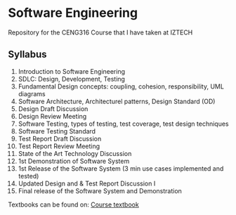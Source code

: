 # Software Engineering
Repository for the CENG316 Course that I have taken at IZTECH 

## Syllabus 
1.  Introduction to Software Engineering
2.  SDLC: Design, Development, Testing
3.  Fundamental Design concepts: coupling, cohesion, responsibility, UML diagrams
4.  Software Architecture, Architecturel patterns, Design Standard (OD)
5.  Design Draft Discussion 
6.  Design Review Meeting
7.  Software Testing, types of testing, test coverage, test design techniques
8.  Software Testing Standard
9.  Test Report Draft Discussion
10. Test Report Review Meeting
11. State of the Art Technology Discussion 
12. 1st Demonstration of Software System
13. 1st Release of the Software System (3 min use cases implemented and tested)
14. Updated Design and & Test Report Discussion I
15. Final release of the Software System and Demonstration

Textbooks can be found on: [Course textbook](/Textbooks/Engineering_a_Compiler.pdf)
